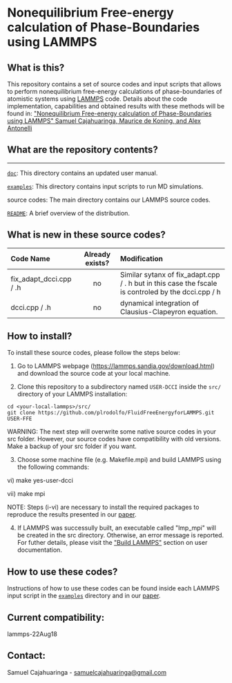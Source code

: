 # Nonequilibrium Free-energy calculation of Phase-Boundaries using LAMMPS

## What is this?
This repository contains a set of source codes and input scripts that allows to perform nonequilibrium free-energy calculations of phase-boundaries of atomistic systems using [LAMMPS](https://lammps.sandia.gov/) code. Details about the code implementation, capabilities and obtained results with these methods will be found in:
["Nonequilibrium Free-energy calculation of Phase-Boundaries using LAMMPS"
Samuel Cajahuaringa, Maurice de Koning, and Alex Antonelli]()

## What are the repository contents?
---------------
[`doc`](doc): This directory contains an updated user manual.

[`examples`](examples): This directory contains input scripts to run MD simulations.

source codes: The main directory contains our LAMMPS source codes.

[`README`](README.md): A brief overview of the distribution.

What is new in these source codes?
--------------
| Code Name                       | Already exists? |  Modification |
| :---                            |     :---:      |     :---      |
|fix_adapt_dcci.cpp / .h               | no            | Similar sytanx of fix_adapt.cpp / . h but in this case the fscale is controled by the dcci.cpp / h
|dcci.cpp / .h                  | no            | dynamical integration of Clausius-Clapeyron equation.  |

How to install?
--------------
To install these source codes, please follow the steps below:

1) Go to LAMMPS webpage (https://lammps.sandia.gov/download.html) and download the source code at your local machine.

2) Clone this repository to a subdirectory named `USER-DCCI` inside the `src/` directory of your LAMMPS installation:
```
cd <your-local-lammps>/src/
git clone https://github.com/plrodolfo/FluidFreeEnergyforLAMMPS.git USER-FFE
```
WARNING: The next step will overwrite some native source codes in your src folder. However, our source codes have compatibility with old versions. Make a backup of your src folder if you want.

3) Choose some machine file (e.g. Makefile.mpi) and build LAMMPS using the following commands:

vi) make yes-user-dcci

vii) make mpi

NOTE: Steps (i-vi) are necessary to install the required packages to reproduce the results presented in our [paper]().

4) If LAMMPS was successully built, an executable called "lmp_mpi" will be created in the src directory. Otherwise, an error message is reported. For futher details, please visit the ["Build LAMMPS"](https://lammps.sandia.gov/doc/Build.html) section on user documentation.

How to use these codes?
--------------
Instructions of how to use these codes can be found inside each LAMMPS input script in the [`examples`](examples) directory and in our [paper](https://).

Current compatibility:
--------------
lammps-22Aug18

Contact:
--------------
Samuel Cajahuaringa - samuelcajahuaringa@gmail.com

